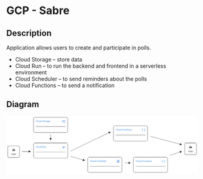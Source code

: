 # GCP - Sabre

## Description
Application allows users to create and participate in polls.

- Cloud Storage – store data
- Cloud Run – to run the backend and frontend in a serverless environment
- Cloud Scheduler – to send reminders about the polls
- Cloud Functions – to send a notification

## Diagram
![diagram](./diagram_gcp.png)